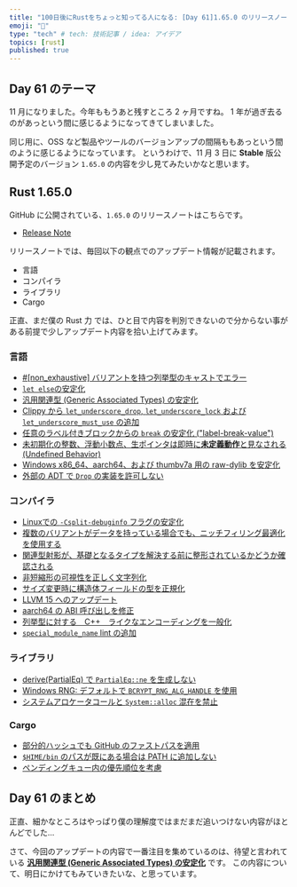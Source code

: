 ```yaml
---
title: "100日後にRustをちょっと知ってる人になる: [Day 61]1.65.0 のリリースノート"
emoji: "🦀"
type: "tech" # tech: 技術記事 / idea: アイデア
topics: [rust]
published: true
---
```

## Day 61 のテーマ

11 月になりました。今年ももうあと残すところ 2 ヶ月ですね。
1 年が過ぎ去るのがあっという間に感じるようになってきてしまいました。

同じ用に、OSS など製品やツールのバージョンアップの間隔ももあっという間のように感じるようになっています。
というわけで、11 月 3 日に **Stable** 版公開予定のバージョン `1.65.0` の内容を少し見てみたいかなと思います。

## Rust 1.65.0

GitHub に公開されている、`1.65.0` のリリースノートはこちらです。

- [Release Note](https://github.com/rust-lang/rust/blob/master/RELEASES.md#version-1650-2022-11-03)

リリースノートでは、毎回以下の観点でのアップデート情報が記載されます。

- 言語
- コンパイラ
- ライブラリ
- Cargo

正直、まだ僕の Rust 力 では、ひと目で内容を判別できないので分からない事がある前提で少しアップデート内容を拾い上げてみます。

### 言語

- [#[non_exhaustive] バリアントを持つ列挙型のキャストでエラー](https://github.com/rust-lang/rust/pull/92744/)
- [`let else`の安定化](https://github.com/rust-lang/rust/pull/93628/)
- [汎用関連型 (Generic Associated Types) の安定化](https://github.com/rust-lang/rust/pull/96709/)
- [Clippy から `let_underscore_drop`, `let_underscore_lock` および `let_underscore_must_use` の追加](https://github.com/rust-lang/rust/pull/97739/)
- [任意のラベル付きブロックからの `break` の安定化 ("label-break-value")](https://github.com/rust-lang/rust/pull/99332/)
- [未初期化の整数、浮動小数点、生ポインタは即時に**未定義動作**と見なされる (Undefined Behavior)](https://github.com/rust-lang/rust/pull/98919/)
- [Windows x86_64、aarch64、および thumbv7a 用の raw-dylib を安定化](https://github.com/rust-lang/rust/pull/99916/)
- [外部の ADT で `Drop` の実装を許可しない](https://github.com/rust-lang/rust/pull/99576/)

### コンパイラ

- [Linuxでの `-Csplit-debuginfo` フラグの安定化](https://github.com/rust-lang/rust/pull/98051/)
- [複数のバリアントがデータを持っている場合でも、ニッチフィリング最適化を使用する](https://github.com/rust-lang/rust/pull/94075/)
- [関連型射影が、基礎となるタイプを解決する前に整形されているかどうか確認される](https://github.com/rust-lang/rust/pull/99217/#issuecomment-1209365630)
- [非短縮形の可視性を正しく文字列化](https://github.com/rust-lang/rust/pull/100350/)
- [サイズ変更時に構造体フィールドの型を正規化](https://github.com/rust-lang/rust/pull/101831/)
- [LLVM 15 へのアップデート](https://github.com/rust-lang/rust/pull/99464/)
- [aarch64 の ABI 呼び出しを修正](https://github.com/rust-lang/rust/pull/97800/)
- [列挙型に対する　C++　ライクなエンコーディングを一般化](https://github.com/rust-lang/rust/pull/98393/)
- [`special_module_name` lint の追加](https://github.com/rust-lang/rust/pull/94467/)

### ライブラリ

- [derive(PartialEq) で `PartialEq::ne` を生成しない](https://github.com/rust-lang/rust/pull/98655/)
- [Windows RNG: デフォルトで `BCRYPT_RNG_ALG_HANDLE` を使用](https://github.com/rust-lang/rust/pull/101325/)
- [システムアロケータコールと `System::alloc` 混在を禁止](https://github.com/rust-lang/rust/pull/101394/)

### Cargo

- [部分的ハッシュでも GitHub のファストパスを適用](https://github.com/rust-lang/cargo/pull/10807/)
- [`$HIME/bin` のパスが既にある場合は PATH に追加しない](https://github.com/rust-lang/cargo/pull/11023/)
- [ペンディングキュー内の優先順位を考慮](https://github.com/rust-lang/cargo/pull/11032/)

## Day 61 のまとめ

正直、細かなところはやっぱり僕の理解度ではまだまだ追いつけない内容がほとんどでした…

さて、今回のアップデートの内容で一番注目を集めているのは、待望と言われている **[汎用関連型 (Generic Associated Types) の安定化](https://github.com/rust-lang/rust/pull/96709/)** です。
この内容について、明日にかけてもみていきたいな、と思っています。
